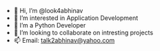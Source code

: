 - 👋 Hi, I’m @look4abhinav
- 👀 I’m interested in Application Development
- 🌱 I’m a Python Developer
- 💞️ I’m looking to collaborate on intresting projects
- 📫 Email: talk2abhinav@yahoo.com

<!---
look4abhinav/look4abhinav is a ✨ special ✨ repository because its `README.md` (this file) appears on your GitHub profile.
You can click the Preview link to take a look at your changes.
--->
